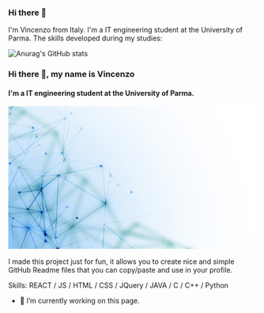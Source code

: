### Hi there 👋

I'm Vincenzo from Italy.
I'm a IT engineering student at the University of Parma. The skills developed during my studies:

![Anurag's GitHub stats](https://github-readme-stats.vercel.app/api?username=iamvincenzo&theme=solarized-dark&show_icons=true)

### Hi there 👋, my name is Vincenzo
#### I'm a IT engineering student at the University of Parma.
![I'm a IT engineering student at the University of Parma.](https://github.com/iamvincenzo/WebSite/blob/main/img/17973908.jpg)

I made this project just for fun, it allows you to create nice and simple GitHub Readme files that you can copy/paste and use in your profile.

Skills: REACT / JS / HTML / CSS / JQuery / JAVA / C / C++ / Python

- 🔭 I’m currently working on this page. 






<!--
**iamvincenzo/iamvincenzo** is a ✨ _special_ ✨ repository because its `README.md` (this file) appears on your GitHub profile.

Here are some ideas to get you started:

- 🔭 I’m currently working on ...
- 🌱 I’m currently learning ...
- 👯 I’m looking to collaborate on ...
- 🤔 I’m looking for help with ...
- 💬 Ask me about ...
- 📫 How to reach me: ...
- 😄 Pronouns: ...
- ⚡ Fun fact: ...
-->
